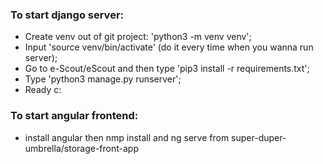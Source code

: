 <h3>To start django server: </h3>
<ul>
    <li>Create venv out of git project: 'python3 -m venv venv';</li>
    <li>Input 'source venv/bin/activate' (do it every time when you wanna run server);</li>
    <li>Go to e-Scout/eScout and then type 'pip3 install -r requirements.txt';</li>
    <li>Type 'python3 manage.py runserver';</li>
    <li>Ready c:</li>
</ul>
<h3>To start angular frontend: </h3>
<ul>
    <li>install angular then nmp install and ng serve from super-duper-umbrella/storage-front-app</li>
</ul>
